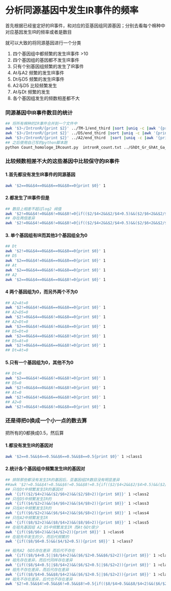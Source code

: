 # 分析同源基因中发生IR事件的频率



首先根据已经鉴定好的IR事件，和对应的亚基因组同源基因；分别去看每个棉种中对应基因发生IR的频率或者是数目

就可以大致的将同源基因进行一个分类

1. 四个基因组中都频繁的发生IR事件 >10
2. 四个基因组的基因都不发生IR事件
3. 只有个别基因组频繁的发生了IR事件
4. At与A2 频繁的发生IR事件
5. Dt与D5 频繁的发生IR事件
6. A2与D5 比较频繁发生
7. At与Dt 频繁的发生
8. 各个基因组发生的频数相差都不大



### 同源基因中IR事件数目的统计

```bash
## 将所有棉种的IR事件合并到一个文件中
awk '$3~/IntronR/{print $2}' ../TM-1/end_third |sort |uniq -c |awk '{print $2"\t"$1}' >intronR_count.txt 
awk '$3~/IntronR/{print $2}' ../D5/end_third |sort |uniq -c |awk '{print $2"\t"$1}' >>intronR_count.txt 
awk '$3~/IntronR/{print $2}' ../A2/end_third  |sort |uniq -c |awk '{print $2"\t"$1}' >>intronR_count.txt
## 之后使用自己写的python脚本跑
python Count_homologe_IRcount.py  intronR_count.txt ../GhDt_Gr_GhAt_Ga_end_noScaffold  1 
```

### 比较频数相差不大的这些基因中比较保守的IR事件

#### 1.首先都没有发生IR事件的同源基因

```bash 
awk '$2==0&&$4==0&&$6==0&&$8==0{print $0}' 1
```

#### 2.都发生了IR事件但是

```bash
## 数目上相差不超过log2 阀值
awk '$2!=0&&$4!=0&&$6!=0&&$8!=0{if(($2/$4<2&&$2/$4>0.5)&&($2/$6<2&&$2/$6>0.5)&&($2/$8<2&&$2/$8>0.5)&&($4/$6<2&&$4/$6>0.5)&&($4/$6<2&&$4/$8>0.5)&&($6/$8<2&&$6/$8>0.5)){print $0}}' 1
## 存在两倍差异
awk '$2!=0&&$4!=0&&$6!=0&&$8!=0{if(($2/$4<2&&$2/$4>0.5)&&($2/$6<2&&$2/$6>0.5)&&($2/$8<2&&$2/$8>0.5)&&($4/$6<2&&$4/$6>0.5)&&($4/$6<2&&$4/$8>0.5)&&($6/$8<2&&$6/$8>0.5)){}else{print $0}}' 1
```

#### 3. 单个基因组有IR而其他3个基因组全为0

```bash
## Dt
awk '$2!=0&&$4==0&&$6==0&&$8==0{print $0}' 1 
## D5
awk '$2==0&&$4!=0&&$6==0&&$8==0{print $0}' 1 
## At
awk '$2==0&&$4==0&&$6!=0&&$8==0{print $0}' 1
## A2
awk '$2==0&&$4==0&&$6==0&&$8!=0{print $0}' 1
```

#### 4 两个基因组为0，而另外两个不为0

```bash
## A2=At=0
awk '$2!=0&&$4!=0&&$6==0&&$8==0{print $0}' 1
## A2=D5=0
awk '$2!=0&&$4==0&&$6!=0&&$8==0{print $0}' 1
## A2=Dt=0
awk '$2==0&&$4!=0&&$6!=0&&$8==0{print $0}' 1
## D5=Dt=0
awk '$2==0&&$4==0&&$6!=0&&$8!=0{print $0}' 1
## D5=At=0
awk '$2!=0&&$4==0&&$6==0&&$8!=0{print $0}' 1
## Dt=At=0
```

#### 5.只有一个基因组为0，其他不为0

```bash
## Dt=0
awk '$2==0&&$4!=0&&$6!=0&&$8!=0{print $0}' 1
## D5=0
awk '$2!=0&&$4==0&&$6!=0&&$8!=0{print $0}' 1
## At=0
awk '$2!=0&&$4!=0&&$6==0&&$8!=0{print $0}' 1
## A2=0
awk '$2!=0&&$4!=0&&$6!=0&&$8==0{print $0}' 1

```



### 还是得把0换成一个小一点的数去算

把所有的0都换成0.5，然后算

####  1.都没有发生IR的基因对

```bash
awk '$2==0.5&&$4==0.5&&$6==0.5&&$8==0.5{print $0}' 1 >class1
```

#### 2.统计各个基因组中频繁发生IR的基因对

```bash
## 排除那些都没有发生IR的基因后，亚基因组IR数目没有明显差异
##awk '$2!=0.5&&$4!=0.5&&$6!=0.5&&$8!=0.5{if(($2/$4<2&&$2/$4>0.5)&&($2/$6<2&&$2/$6>0.5)&&($2/$8<2&&$2/$8>0.5)&&($4/$6<2&&$4/$6>0.5)&&($4/$6<2&&$4/$8>0.5)&&($6/$8<2&&$6/$8>0.5)){print $0}}' 1
## 只在Dt中频繁发生IR的基因对
awk '{if(($2/$4>2)&&($2/$6>2)&&($2/$8>2)){print $0}}' 1 >class2
## 只在D5中频繁发生IR的
awk '{if(($4/$2>2)&&($4/$6>2)&&($4/$8>2)){print $0}}' 1 >class3
## 只在At中频繁发生IR的
awk '{if(($6/$2>2)&&($6/$4>2)&&($6/$8>2)){print $0}}' 1 >class4 
## 只在A2中频繁发生IR
awk '{if(($8/$2>2)&&($8/$4>2)&&($8/$6>2)){print $0}}' 1 >class5
## 在祖先基因组 A2 D5中频繁发生IR 而At与Dt很少
awk '{if(($8/$6>2)&&($4/$2>2)){print $0}}' 1 >class6
## 在祖先中发生的少，而后代频繁的
awk '{if(($8/$6<0.5)&&($4/$2<0.5)){print $0}}' 1 >class7

## 祖先A2 与D5存在差异 而后代不存在
awk '{if(($8/$4<0.5||$8/$4>2)&&($6/$2>0.5&&$6/$2<2)){print $0}}' 1 >class8
## 祖先存在差异，而后代同样存在差异
awk '{if(($8/$4<0.5||$8/$4>2)&&($6/$2<0.5||$6/$2>2)){print $0}}' 1 >class9
## 祖先不存在差异，而后代存在差异
awk '{if(($8/$4>0.5&&$8/$4<2)&&($6/$2<0.5||$6/$2>2)){print $0}}' 1 >class10
## 祖先不存在差异，后代也不存在差异
awk '$2!=0.5&&$4!=0.5&&$6!=0.5&&$8!=0.5{if(($8/$4>0.5&&$8/$4<2)&&($6/$2>0.5&&$6/$2<2)){print $0}}' 1 >class11
```













